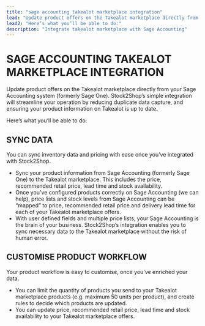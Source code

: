 ```yaml
---
title: "sage accounting takealot marketplace integration"
lead: "Update product offers on the Takealot marketplace directly from your Sage Accounting system (formerly Sage One). Stock2Shop’s simple integration will streamline your operation by reducing duplicate data capture, and ensuring your product information on Takealot is up to date."
lead2: "Here’s what you’ll be able to do:"
description: "Integrate takealot marketplace with Sage Accounting"
---
```


SAGE ACCOUNTING TAKEALOT MARKETPLACE INTEGRATION
================================================

Update product offers on the Takealot marketplace directly from your Sage Accounting system (formerly Sage One). Stock2Shop’s simple integration will streamline your operation by reducing duplicate data capture, and ensuring your product information on Takealot is up to date.  
  
Here’s what you’ll be able to do:

SYNC DATA
---------

You can sync inventory data and pricing with ease once you’ve integrated with Stock2Shop.

*   Sync your product information from Sage Accounting (formerly Sage One) to the Takealot marketplace. This includes the price, recommended retail price, lead time and stock availability.
*   Once you’ve configured products correctly on Sage Accounting (we can help), price lists and stock levels from Sage Accounting can be “mapped” to price, recommended retail price and delivery lead time for each of your Takealot marketplace offers.
*   With user defined fields and multiple price lists, your Sage Accounting is the brain of your business. Stock2Shop’s integration enables you to sync necessary data to the Takealot marketplace without the risk of human error.

CUSTOMISE PRODUCT WORKFLOW
--------------------------

Your product workflow is easy to customise, once you’ve enriched your data.

*   You can limit the quantity of products you send to your Takealot marketplace products (e.g. maximum 50 units per product), and create rules to decide which products are updated.
*   You can update price, recommended retail price, lead time and stock availability to your Takealot marketplace offers.